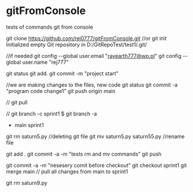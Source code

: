 # gitFromConsole
tests of commands git from console

git clone https://github.com/rej0777/gitFromConsole.git
//or
git init
Initialized empty Git repository in D:/GitRepoTest/test1/.git/

//if needed
  git config --global user.email "rayearth777@wp.pl"
  git config --global user.name "rej777"
  
git status
git add.
git commit -m "project start"

//we are making changes to the files, new code
git status
git commit -a "program code change1"
git push origin main

//
git pull

//
git branch -c sprint1
$ git branch -a
* main
  sprint1
  
git rm saturn5.py //deleting git file
git mv saturn5.py saturn55.py //rename file

git add .
git commit -a -m "tests rm and mv commands"
git push

git commit -a -m "nesesery comit before checkout"
git checkout sprint1
git merge main // pull all changes from main to sprint1

git rm saturn9.py